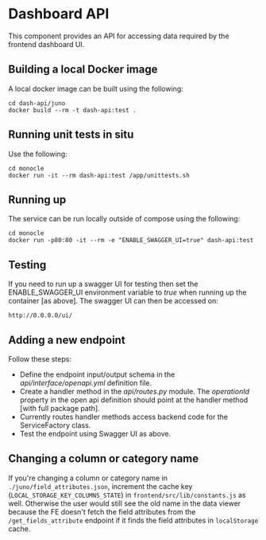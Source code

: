 # Dashboard API
This component provides an API for accessing data required by the frontend dashboard UI.

## Building a local Docker image
A local docker image can be built using the following:
```
cd dash-api/juno
docker build --rm -t dash-api:test .
```

## Running unit tests in situ
Use the following:
```
cd monocle
docker run -it --rm dash-api:test /app/unittests.sh
```

## Running up
The service can be run locally outside of compose using the following:
```
cd monocle
docker run -p80:80 -it --rm -e "ENABLE_SWAGGER_UI=true" dash-api:test
```

## Testing
If you need to run up a swagger UI for testing then set the ENABLE_SWAGGER_UI environment variable to *true* when running up the container [as above].
The swagger UI can then be accessed on:
```
http://0.0.0.0/ui/
```

## Adding a new endpoint
Follow these steps:
* Define the endpoint input/output schema in the *api/interface/openapi.yml* definition file.
* Create a handler method in the *api/routes.py* module. The *operationId* property in the open api definition should point at the handler method [with full package path].
* Currently routes handler methods access backend code for the ServiceFactory class.
* Test the endpoint using Swagger UI as above.

## Changing a column or category name

If you're changing a column or category name in `./juno/field_attributes.json`, increment the cache key (`LOCAL_STORAGE_KEY_COLUMNS_STATE`) in `frontend/src/lib/constants.js` as well. Otherwise the user would still see the old name in the data viewer because the FE doesn't fetch the field attributes from the `/get_fields_attribute` endpoint if it finds the field attributes in `localStorage` cache.
